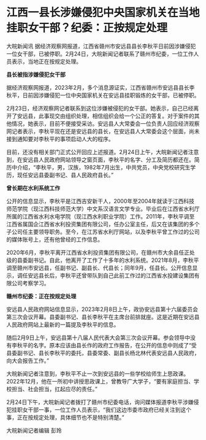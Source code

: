 # 江西一县长涉嫌侵犯中央国家机关在当地挂职女干部？纪委：正按规定处理

大皖新闻讯
据经济观察网报道，江西省赣州市安远县县长李秋平日前因涉嫌侵犯一位女干部，已被停职。2月24日，大皖新闻记者联系了赣州市纪委，一位工作人员表示，当地正在按规定处理。

**县长被指涉嫌侵犯女干部**

据经济观察网报道，2023年2月，多个消息源证实，江西省赣州市安远县县长李秋平，日前因涉嫌侵犯一位中央国家机关在安远县挂职锻炼的女干部，已被停职。

2月23日，经济观察网记者联系到这位涉嫌被侵犯的女干部。她表示，自己已经离开了安远县，此事现交由组织处理，相信组织会给一个公正的答复。对于案件的其他情况，她表示，目前不便接受采访。安远县人大常委会一位负责人回应经济观察网记者表示，李秋平现在还是安远县的县长，在安远县人大常委会这个层面，尚未接到通知要对李秋平的事项启动人大的程序。

目前，还没有相关部门正式公开回应上述报道。2月24日上午，大皖新闻记者注意到，在安远县人民政府网站领导之窗页面，李秋平的名字、分工及简历都还在。简历中介绍，“李秋平，男，汉族，1982年7月出生，中共党员，中央党校研究生学历，现任安远县委副书记、县人民政府县长。”

**曾长期在水利系统工作**

公开的信息显示，李秋平是江西吉安新干人，2000年至2004年就读于江西科技师范学院（现江西科技师范大学）中文系汉语言文学专业。毕业后在江西省水利厅所属的江西省水利水电学院（现江西水利职业学院）工作。2011年，李秋平调至江西省属国企江西省水利投资集团有限公司，任办公室主任，后又在该集团的多个子公司任主要领导职务。至今，在江苏省水利厅网站，以及李秋平曾工作过的公司的媒体账号上，还有他曾经的工作信息。

2020年6月，李秋平离开江西省水利投资集团有限公司，在赣州市大余县任正处级的县委副书记。自此，他离开了工作了十多年的水利系统。2021年8月，李秋平调至赣州市安远县，任副书记、副县长、代县长；同年9月，任县长。公开信息显示，调任安远县长后，李秋平还曾带队到自己此前工作过的江西省水投建设集团有限公司考察学习。

**赣州市纪委：正在按规定处理**

安远县人民政府网站信息显示，2023年2月8日上午，政协安远县第十六届委员会第三次会议开幕。县委副书记、县长李秋平在主席台前排就座。这是近期在安远县人民政府网站上最新的一篇提及李秋平的信息。

随后2月9日上午，安远县第十八届人民代表大会第三次会议开幕。参会领导中没有李秋平的名字。原本应该由县长作的政府工作报告，在公开的信息中则成了“受县委副书记、县长李秋平的委托，县委常委、副县长杨北林代表安远县人民政府，向大会报告工作。”

大皖新闻记者注意到，李秋平不止一次到安远县的一些学校给师生上思政课。2022年12月，他在一所初中讲授思政课上，曾教导广大学子，“要有家庭担当、学校担当、社会担当，扛起应尽的责任。”

2月24日下午，大皖新闻记者拨打了赣州市纪委电话，询问媒体报道李秋平涉嫌侵犯挂职女干部一事，一位工作人员表示，“我们这边市委市政府已经关注到这个事，正在按规定处理，具体细节也不是特别清楚。”

大皖新闻记者编辑 彭玲

